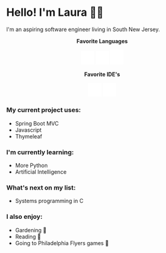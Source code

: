 # Hello! I'm Laura 🙋‍♀️


I'm an aspiring software engineer living in South New Jersey.
<p align=center>
<b>Favorite Languages 
 </p> 
 <p align=center>
 <img src="/assets/icons8-java.svg" height="auto" width = "35" > <img src="/assets/icons8-python.svg" height="auto" width = "35"> <img src="/assets/c_language_white.png" height="auto" width = "35"> 
</p> 

 <p align=center>
Favorite IDE's</b>
 </p> 
 <p align=center>
<img src="/assets/icons8-java-eclipse.svg" height="auto" width = "35"> <img src="/assets/icons8-visual-studio-50.png" height="auto" width = "35">
</p>


### My current project uses:
- Spring Boot MVC
- Javascript
- Thymeleaf

### I'm currently learning:
- More Python
- Artificial Intelligence

### What's next on my list:
- Systems programming in C
  
### I also enjoy:
- Gardening 🌻
- Reading 📖
- Going to Philadelphia Flyers games 🏒
